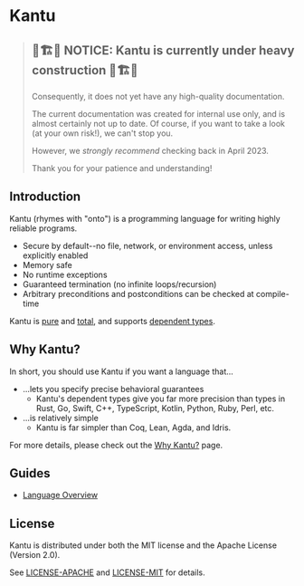 # Kantu

> ## 🚧🏗🚧 NOTICE: Kantu is currently under heavy construction 🚧🏗🚧
>
> Consequently, it does not yet have any high-quality documentation.
>
> The current documentation was created for internal use only,
> and is almost certainly not up to date.
> Of course, if you want to take a look (at your own risk!), we can't stop you.
>
> However, we _strongly recommend_ checking back in April 2023.
>
> Thank you for your patience and understanding!

## Introduction

Kantu (rhymes with "onto") is a programming language for writing highly reliable programs.

- Secure by default--no file, network, or environment access, unless explicitly enabled
- Memory safe
- No runtime exceptions
- Guaranteed termination (no infinite loops/recursion)
- Arbitrary preconditions and postconditions can be checked at compile-time

Kantu is [pure](https://en.wikipedia.org/wiki/Purely_functional_programming) and [total](https://en.wikipedia.org/wiki/Total_functional_programming), and supports [dependent types](https://en.wikipedia.org/wiki/Dependent_type).

## Why Kantu?

In short, you should use Kantu if you want a language that...

- ...lets you specify precise behavioral guarantees
  - Kantu's dependent types give you far more precision than types in Rust, Go, Swift, C++, TypeScript, Kotlin, Python, Ruby, Perl, etc.
- ...is relatively simple
  - Kantu is far simpler than Coq, Lean, Agda, and Idris.

For more details, please check out the [Why Kantu?](./docs/why_kantu.md) page.

## Guides

- [Language Overview](./docs/overview.md)

## License

Kantu is distributed under both the MIT license and the Apache License (Version 2.0).

See [LICENSE-APACHE](./LICENSE-APACHE) and [LICENSE-MIT](./LICENSE-MIT) for details.
